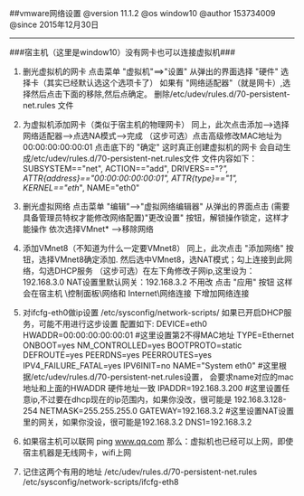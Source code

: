 ##vmware网络设置
@version    11.1.2
@os         window10
@author     153734009
@since      2015年12月30日  

----------
###宿主机（这里是window10）没有网卡也可以连接虚拟机###
1. 删光虚拟机的网卡
        点击菜单 "虚拟机"==>"设置"
        从弹出的界面选择 "硬件" 选择卡（其实已经默认选这个选项卡了）
        如果有 "网络适配器"（就是网卡）,选择然后点击下面的移除,然后点确定。
        删除/etc/udev/rules.d/70-persistent-net.rules 文件

2. 为虚拟机添加网卡（类似于宿主机的物理网卡）
        同上，此次点击添加-->选择网络适配器-->点选NA模式-->完成
        （这步可选）点击高级修改MAC地址为 00:00:00:00:00:01 
        点击底下的 "确定" 这时真正创建虚拟机的网卡
        会自动生成/etc/udev/rules.d/70-persistent-net.rules文件
文件内容如下：
        SUBSYSTEM=="net", ACTION=="add", DRIVERS=="?*", ATTR{address}=="00:00:00:00:00:01", ATTR{type}=="1", KERNEL=="eth*", NAME="eth0"

3. 删光虚拟网络
        点击菜单 "编辑"-->"虚拟网络编辑器"
        从弹出的界面点击 (需要具备管理员特权才能修改网络配置)"更改设置" 按钮，解锁操作锁定，这样才能操作
        依次选择VMnet* -->移除网络

4. 添加VMnet8（不知道为什么一定要VMnet8）
        同上，此次点击 "添加网络" 按钮，选择VMnet8确定添加. 
        然后选中VMnet8，选NAT模式；勾上连接到此网络，勾选DHCP服务
        （这步可选）在左下角修改子网ip,这里设为：192.168.3.0
        NAT设置里默认网关：192.168.3.2 不用改
        点击 "应用" 按钮
        这样会在宿主机 \控制面板\网络和 Internet\网络连接 下增加网络连接

5. 对ifcfg-eth0做ip设置
        /etc/sysconfig/network-scripts/
        如果已开启DHCP服务，可能不用进行这步设置
配置如下:
        DEVICE=eth0
        HWADDR=00:00:00:00:00:01 #这里设置第2不得MAC地址
        TYPE=Ethernet
        ONBOOT=yes
        NM_CONTROLLED=yes
        BOOTPROTO=static
        DEFROUTE=yes
        PEERDNS=yes
        PEERROUTES=yes
        IPV4_FAILURE_FATAL=yes
        IPV6INIT=no
        NAME="System eth0" #这里根据/etc/udev/rules.d/70-persistent-net.rules设置， 会要求name对应的mac地址和上面的HWADDR 硬件地址一致
        IPADDR=192.168.3.200 #这里设置任意ip,不过要在dhcp现在的ip范围内，如果你没改，很可能是 192.168.3.128-254
        NETMASK=255.255.255.0
        GATEWAY=192.168.3.2 #这里设置NAT设置里的网关，如果你没设，很可能是192.168.3.2
        DNS1=192.168.3.2

6. 如果宿主机可以联网
        ping www.qq.com
        那么：虚拟机也已经可以上网，即使宿主机器是无线网卡，wifi上网

7. 记住这两个有用的地址
        /etc/udev/rules.d/70-persistent-net.rules
        /etc/sysconfig/network-scripts/ifcfg-eth8


